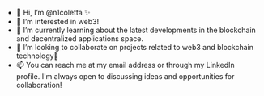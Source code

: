 - 👋 Hi, I’m @n1coletta ✨   
- 👀 I’m interested in web3!
- 🌱 I’m currently learning about the latest developments in the blockchain and decentralized applications space.
- 💞️ I’m looking to collaborate on projects related to web3 and blockchain technology👀 
- 📫 You can reach me at my email address or through my LinkedIn profile. I'm always open to discussing ideas and opportunities for collaboration!   

<!--- 
n1coletta/n1coletta is a ✨ special ✨ repository because its `README.md` (this file) appears on your GitHub profile.
You can click the Preview link to take a look at your changes.
--->
 
